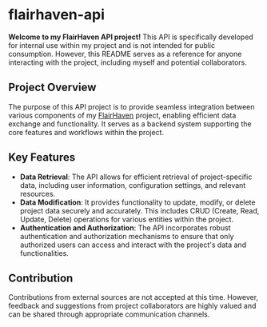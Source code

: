 # flairhaven-api

<b>Welcome to my FlairHaven API project!</b> This API is specifically developed for internal use within my project and is not intended for public consumption. 
However, this README serves as a reference for anyone interacting with the project, including myself and potential collaborators.

## Project Overview

The purpose of this API project is to provide seamless integration between various components of my <a href="https://github.com/DareAngeL/FlairHaven" target="_blank">FlairHaven</a> project, 
enabling efficient data exchange and functionality. It serves as a backend system supporting the core features and workflows within the project.

## Key Features
* <b>Data Retrieval</b>: The API allows for efficient retrieval of project-specific data, including user information, configuration settings, and relevant resources.
* <b>Data Modification</b>: It provides functionality to update, modify, or delete project data securely and accurately. This includes CRUD (Create, Read, Update, Delete) operations for various entities within the project.
* <b>Authentication and Authorization</b>: The API incorporates robust authentication and authorization mechanisms to ensure that only authorized users can access and interact with the project's data and functionalities.

## Contribution

Contributions from external sources are not accepted at this time. However, feedback and suggestions from project collaborators are highly valued and can be shared through appropriate communication channels.
